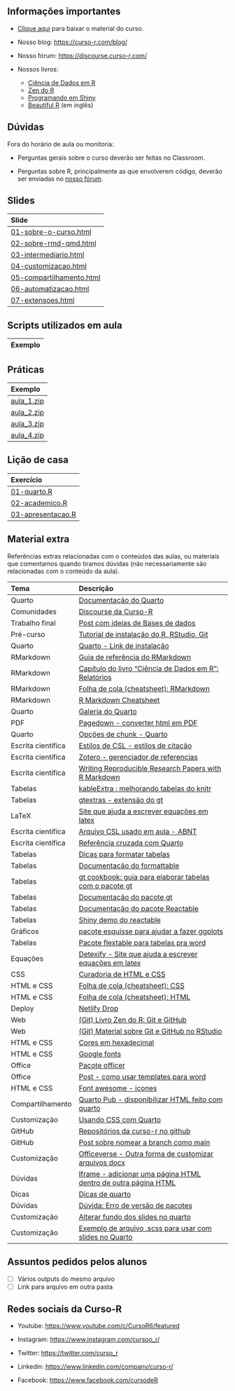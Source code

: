 
<!-- README.md is generated from README.Rmd. Please edit that file -->

## Informações importantes

- [Clique
  aqui](https://curso-r.github.io/202304-relatorios/materiais/material_do_curso.zip)
  para baixar o material do curso.

- Nosso blog: <https://curso-r.com/blog/>

- Nosso fórum: <https://discourse.curso-r.com/>

- Nossos livros:

  - [Ciência de Dados em R](https://livro.curso-r.com/)
  - [Zen do R](https://curso-r.github.io/zen-do-r/)
  - [Programando em Shiny](https://programando-em-shiny.curso-r.com/)
  - [Beautiful R](https://curso-r.github.io/beautiful-r/) (em inglês)

## Dúvidas

Fora do horário de aula ou monitoria:

- Perguntas gerais sobre o curso deverão ser feitas no Classroom.

- Perguntas sobre R, principalmente as que envolverem código, deverão
  ser enviadas no [nosso fórum](https://discourse.curso-r.com/).

## Slides

| Slide                                                                                                             |
|:------------------------------------------------------------------------------------------------------------------|
| [01-sobre-o-curso.html](https://curso-r.github.io/202304-relatorios/materiais/slides/01-sobre-o-curso.html)       |
| [02-sobre-rmd-qmd.html](https://curso-r.github.io/202304-relatorios/materiais/slides/02-sobre-rmd-qmd.html)       |
| [03-intermediario.html](https://curso-r.github.io/202304-relatorios/materiais/slides/03-intermediario.html)       |
| [04-customizacao.html](https://curso-r.github.io/202304-relatorios/materiais/slides/04-customizacao.html)         |
| [05-compartilhamento.html](https://curso-r.github.io/202304-relatorios/materiais/slides/05-compartilhamento.html) |
| [06-automatizacao.html](https://curso-r.github.io/202304-relatorios/materiais/slides/06-automatizacao.html)       |
| [07-extensoes.html](https://curso-r.github.io/202304-relatorios/materiais/slides/07-extensoes.html)               |

## Scripts utilizados em aula

| Exemplo |
|:--------|

## Práticas

| Exemplo                                                                       |
|:------------------------------------------------------------------------------|
| [aula_1.zip](https://curso-r.github.io/202304-relatorios/praticas/aula_1.zip) |
| [aula_2.zip](https://curso-r.github.io/202304-relatorios/praticas/aula_2.zip) |
| [aula_3.zip](https://curso-r.github.io/202304-relatorios/praticas/aula_3.zip) |
| [aula_4.zip](https://curso-r.github.io/202304-relatorios/praticas/aula_4.zip) |

## Lição de casa

| Exercício                                                                                               |
|:--------------------------------------------------------------------------------------------------------|
| [01-quarto.R](https://curso-r.github.io/202304-relatorios/materiais/exercicios/01-quarto.R)             |
| [02-academico.R](https://curso-r.github.io/202304-relatorios/materiais/exercicios/02-academico.R)       |
| [03-apresentacao.R](https://curso-r.github.io/202304-relatorios/materiais/exercicios/03-apresentacao.R) |

## Material extra

Referências extras relacionadas com o conteúdos das aulas, ou materiais
que comentamos quando tiramos dúvidas (não necessariamente são
relacionadas com o conteúdo da aula).

| Tema               | Descrição                                                                                                                                                     |
|:-------------------|:--------------------------------------------------------------------------------------------------------------------------------------------------------------|
| Quarto             | [Documentação do Quarto](https://quarto.org/docs/guide/)                                                                                                      |
| Comunidades        | [Discourse da Curso-R](https://discourse.curso-r.com)                                                                                                         |
| Trabalho final     | [Post com ideias de Bases de dados](https://blog.curso-r.com/posts/2022-06-11-bases-de-dados/)                                                                |
| Pré-curso          | [Tutorial de instalação do R, RStudio, Git](https://www.youtube.com/watch?t=2415&v=fiZStofJqMQ&feature=youtu.be)                                              |
| Quarto             | [Quarto - Link de instalação](https://quarto.org/docs/get-started/)                                                                                           |
| RMarkdown          | [Guia de referência do RMarkdown](https://rstudio.com/wp-content/uploads/2015/03/rmarkdown-reference.pdf)                                                     |
| RMarkdown          | [Capítulo do livro “Ciência de Dados em R”: Relatórios](https://livro.curso-r.com/9-relatorios.html)                                                          |
| RMarkdown          | [Folha de cola (cheatsheet): RMarkdown](https://github.com/rstudio/cheatsheets/raw/master/rmarkdown-2.0.pdf)                                                  |
| RMarkdown          | [R Markdown Cheatsheet](https://www.rstudio.com/wp-content/uploads/2015/02/rmarkdown-cheatsheet.pdf)                                                          |
| Quarto             | [Galeria do Quarto](https://quarto.org/docs/gallery/)                                                                                                         |
| PDF                | [Pagedown - converter html em PDF](https://github.com/rstudio/pagedown)                                                                                       |
| Quarto             | [Opções de chunk - Quarto](https://quarto.org/docs/reference/cells/cells-knitr.html#cell-output)                                                              |
| Escrita científica | [Estilos de CSL - estilos de citação](https://github.com/citation-style-language/styles)                                                                      |
| Escrita científica | [Zotero - gerenciador de referencias](https://www.zotero.org/)                                                                                                |
| Escrita científica | [Writing Reproducible Research Papers with R Markdown](https://resulumit.com/teaching/rmd_workshop.html#1)                                                    |
| Tabelas            | [kableExtra : melhorando tabelas do knitr](https://cran.r-project.org/web/packages/kableExtra/vignettes/awesome_table_in_html.html)                           |
| Tabelas            | [gtextras - extensão do gt](https://themockup.blog/posts/2022-06-13-gtextras-cran/)                                                                           |
| LaTeX              | [Site que ajuda a escrever equações em latex](https://app.mettzer.com/latex)                                                                                  |
| Escrita científica | [Arquivo CSL usado em aula - ABNT](https://github.com/citation-style-language/styles/blob/master/associacao-brasileira-de-normas-tecnicas.csl)                |
| Escrita científica | [Referência cruzada com Quarto](https://quarto.org/docs/authoring/cross-references.html)                                                                      |
| Tabelas            | [Dicas para formatar tabelas](https://www.curso-r.com/blog/2020-12-03-dicas-relatorios-r4ds1_tabelas/)                                                        |
| Tabelas            | [Documentação do formattable](https://renkun-ken.github.io/formattable/)                                                                                      |
| Tabelas            | [gt cookbook: guia para elaborar tabelas com o pacote gt](https://themockup.blog/static/gt-cookbook.html)                                                     |
| Tabelas            | [Documentação do pacote gt](https://gt.rstudio.com/)                                                                                                          |
| Tabelas            | [Documentação do pacote Reactable](https://glin.github.io/reactable/)                                                                                         |
| Tabelas            | [Shiny demo do reactable](https://glin.github.io/reactable/articles/shiny-demo.html)                                                                          |
| Gráficos           | [pacote esquisse para ajudar a fazer ggplots](https://github.com/dreamRs/esquisse)                                                                            |
| Tabelas            | [Pacote flextable para tabelas pra word](https://davidgohel.github.io/flextable/)                                                                             |
| Equações           | [Detexify - Site que ajuda a escrever equações em latex](https://detexify.kirelabs.org/classify.html)                                                         |
| CSS                | [Curadoria de HTML e CSS](https://curadoria-front-end-roadmap-git-main-notnotgabriel.vercel.app/html)                                                         |
| HTML e CSS         | [Folha de cola (cheatsheet): CSS](https://htmlcheatsheet.com/css/)                                                                                            |
| HTML e CSS         | [Folha de cola (cheatsheet): HTML](https://htmlcheatsheet.com)                                                                                                |
| Deploy             | [Netlify Drop](https://app.netlify.com/drop)                                                                                                                  |
| Web                | [(Git) Livro Zen do R: Git e GitHub](https://curso-r.github.io/zen-do-r/git-github.html)                                                                      |
| Web                | [(Git) Material sobre Git e GitHub no RStudio](https://curso-r.github.io/main-pacotes/slides/#53)                                                             |
| HTML e CSS         | [Cores em hexadecimal](https://htmlcolorcodes.com/)                                                                                                           |
| HTML e CSS         | [Google fonts](https://fonts.google.com/)                                                                                                                     |
| Office             | [Pacote officer](https://ardata-fr.github.io/officeverse/officer-for-powerpoint.html)                                                                         |
| Office             | [Post - como usar templates para word](https://blog.curso-r.com/posts/2021-12-23-word-rmarkdown/)                                                             |
| HTML e CSS         | [Font awesome - icones](https://fontawesome.com/icons)                                                                                                        |
| Compartilhamento   | [Quarto Pub - disponibilizar HTML feito com quarto](https://quartopub.com/)                                                                                   |
| Customização       | [Usando CSS com Quarto](https://quarto.org/docs/visual-editor/content.html#css-styles)                                                                        |
| GitHub             | [Repositórios da curso-r no github](https://github.com/orgs/curso-r/repositories?type=all)                                                                    |
| GitHub             | [Post sobre nomear a branch como main](https://lente.dev/posts/main-branch/)                                                                                  |
| Customização       | [Officeverse - Outra forma de customizar arquivos docx](https://ardata-fr.github.io/officeverse/officedown-for-word.html)                                     |
| Dúvidas            | [Iframe - adicionar uma página HTML dentro de outra página HTML](https://mine-cetinkaya-rundel.github.io/quarto-tip-a-day/posts/12-html-block/)               |
| Dicas              | [Dicas de quarto](https://mine-cetinkaya-rundel.github.io/quarto-tip-a-day/)                                                                                  |
| Dúvidas            | [Dúvida: Erro de versão de pacotes](https://discourse.curso-r.com/t/erro-outputs-em-quarto/2315)                                                              |
| Customização       | [Alterar fundo dos slides no quarto](https://quarto.org/docs/presentations/revealjs/#main-title-slide-background)                                             |
| Customização       | [Exemplo de arquivo .scss para usar com slides no Quarto](https://raw.githubusercontent.com/curso-r/quarto-cursor-theme/main/_extensions/curso-r/custom.scss) |

## Assuntos pedidos pelos alunos

- [ ] Vários outputs do mesmo arquivo
- [ ] Link para arquivo em outra pasta

## Redes sociais da Curso-R

- Youtube: <https://www.youtube.com/c/CursoR6/featured>

- Instagram: <https://www.instagram.com/cursoo_r/>

- Twitter: <https://twitter.com/curso_r>

- Linkedin: <https://www.linkedin.com/company/curso-r/>

- Facebook: <https://www.facebook.com/cursodeR>
